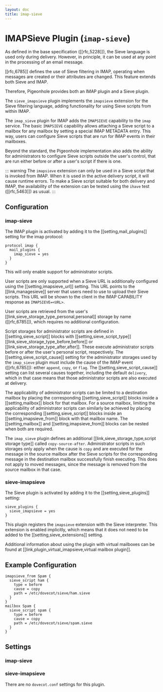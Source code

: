 ```yaml
---
layout: doc
title: imap-sieve
---
```


# IMAPSieve Plugin (`imap-sieve`)

As defined in the base specification ([[rfc,5228]]), the Sieve language is
used only during delivery. However, in principle, it can be used at any
point in the processing of an email message.

[[rfc,6785]] defines the use of Sieve
filtering in IMAP, operating when messages are created or their
attributes are changed. This feature extends both Sieve and IMAP.

Therefore, Pigeonhole provides both an IMAP plugin and a Sieve plugin.

The `sieve_imapsieve` plugin implements the `imapsieve` extension
for the Sieve filtering language, adding functionality for using Sieve
scripts from within IMAP.

The `imap_sieve` plugin for IMAP adds the
`IMAPSIEVE` capability to the `imap` service. The basic
`IMAPSIEVE` capability allows attaching a Sieve script to a mailbox
for any mailbox by setting a special IMAP METADATA entry. This way,
users can configure Sieve scripts that are run for IMAP events in their
mailboxes.

Beyond the standard, the Pigeonhole implementation also adds the ability
for administrators to configure Sieve scripts outside the user's
control, that are run either before or after a user's script if there is
one.

::: warning
The `imapsieve` extension can only be used in a Sieve script
that is invoked from IMAP. When it is used in the active delivery
script, it will cause runtime errors. To make a Sieve script suitable
for both delivery and IMAP, the availability of the extension can be
tested using the `ihave` test ([[rfc,5463]]) as usual.
:::

## Configuration

### imap-sieve

The IMAP plugin is activated by adding it to the
[[setting,mail_plugins]] setting for the imap protocol:

```[dovecot.conf]
protocol imap {
  mail_plugins {
    imap_sieve = yes
  }
}
```

This will only enable support for administrator scripts.

User scripts are only supported when a Sieve URL is additionally configured
using the [[setting,imapsieve_url]] setting. This URL points to the
[[link,managesieve]] server that users need to use to upload their Sieve
scripts. This URL will be shown to the client in the IMAP CAPABILITY
response as `IMAPSIEVE=<URL>`.

User scripts are retrieved from the user's
[[link,sieve_storage_type_personal,personal]] storage by name ([[rfc,6785]]),
which requires no additional configuration.

Script storages for administrator scripts are defined in
[[setting,sieve_script]] blocks with [[setting,sieve_script_type]]
 [[link,sieve_storage_type_before,before]] or
[[link,sieve_storage_type_after,after]]. These execute administrator scripts
before or after the user's personal script, respectively. The
[[setting,sieve_script_cause]] setting for the administrator storages used by
the `imap_sieve` plugin must include the cause of the IMAP event ([[rfc,6785]]):
either `append`, `copy`, or `flag`. The [[setting,sieve_script_cause]] setting
can list several causes together, including the default `delivery`, which in
that case means that those administrator scripts are also executed at delivery.

The applicability of administrator scripts can be limited to a destination
mailbox by placing the corresponding [[setting,sieve_script]] blocks inside
a [[setting,mailbox]] block for that mailbox. For a source mailbox, limiting the
applicability of administrator scripts can similarly be achieved by placing the
corresponding [[setting,sieve_script]] blocks inside an
[[setting,imapsieve_from]] block with that mailbox name. The [[setting,mailbox]]
and [[setting,imapsieve_from]] blocks can be nested when both are required.

The `imap_sieve` plugin defines an additional
[[link,sieve_storage_type,script storage type]] called `copy-source-after`.
Administrator scripts in such storages only apply when the cause is `copy` and
are executed for the message in the source mailbox after the Sieve scripts for
the corresponding message in the destination mailbox successfully finish
executing. This does not apply to moved messages, since the message is removed
from the source mailbox in that case.

### sieve-imapsieve

The Sieve plugin is activated by adding it to the [[setting,sieve_plugins]]
setting:

```[dovecot.conf]
sieve_plugins {
  sieve_imapsieve = yes
}
```

This plugin registers the `imapsieve` extension with the Sieve
interpreter. This extension is enabled implicitly, which means that it
does not need to be added to the [[setting,sieve_extensions]] setting.

Additional information about using the plugin with virtual mailboxes can be
found at [[link,plugin_virtual_imapsieve,virtual mailbox plugin]].

## Example Configuration

```[dovecot.conf]
imapsieve_from Spam {
  sieve_script ham {
    type = before
    cause = copy
    path = /etc/dovecot/sieve/ham.sieve
  }
}
mailbox Spam {
  sieve_script spam {
    type = before
    cause = copy
    path = /etc/dovecot/sieve/spam.sieve
  }
}
```

## Settings

### imap-sieve

<SettingsComponent tag="imap-sieve" level="3" />

### sieve-imapsieve

There are no `dovecot.conf` settings for this plugin.

